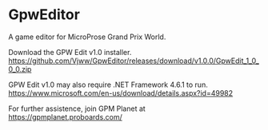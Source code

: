 GpwEditor
=========

A game editor for MicroProse Grand Prix World.

Download the GPW Edit v1.0 installer.
https://github.com/Vjww/GpwEditor/releases/download/v1.0.0/GpwEdit_1_0_0_0.zip

GPW Edit v1.0 may also require .NET Framework 4.6.1 to run.
https://www.microsoft.com/en-us/download/details.aspx?id=49982

For further assistence, join GPM Planet at https://gpmplanet.proboards.com/
